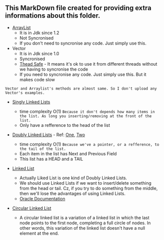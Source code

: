 ## This MarkDown file created for providing extra informations about this folder.

- [ArrayList](/Intermediate/01_Collections/ArrayListExamples/)
    - It is in Jdk since 1.2
    - Not Syncronised
    - If you don't need to syncronise any code. Just simply use this.
- Vector
    - It is in Jdk since 1.0
    - Syncronised
    - [Thead Safe] - It means it's ok to use it from different threads without we having to syncronise the code
    - If you need to syncronise any code. Just simply use this. But it makes code slow

`Vector and Arraylist's methods are almost same. So I don't upload any Vector's examples.`

- [Singly Linked Lists]
    - time complexity O(1) `Because it don't depends how many items in the list. As long you inserting/removing at the front of the list.`
    - Only have a refference to the head of the list
- [Doubly Linked Lists](/Intermediate/01_Collections/DoublyLinkedLIst/
) - Ref: [One], [Two]
    - time complexity O(1) `Because we've a pointer, or a refference, to the tail of the list.`
    - Each item in the list has Next and Previous Field
    - This list has a HEAD and a TAIL
    
- [Linked List](/Intermediate/01_Collections/LinkedListExamples/)
    - Actually Liked List is one kind of Doubly Linked Lists.
    - We should use Linked Lists if we want to insert/delete something from the head or tail. Cz, if you try to do something from the middle, then we'll lose the advantages of using Linked Lists.
    - [Oracle Documentation](https://docs.oracle.com/en/java/javase/11/docs/api/java.base/java/util/LinkedList.html)
- [Circular Linked List](https://www.baeldung.com/java-circular-linked-list)
    - A circular linked list is a variation of a linked list in which the last node points to the first node, completing a full circle of nodes. In other words, this variation of the linked list doesn't have a null element at the end.
    

    
<!-- important links -->
[One]: https://www.softwaretestinghelp.com/doubly-linked-list-in-java/
[Two]: https://dzone.com/articles/doubly-linked-list-in-java
[Singly Linked Lists]: https://examples.javacodegeeks.com/singly-linked-list-java-example/
[Thead Safe]: https://www.codejava.net/java-core/collections/understanding-collections-and-thread-safety-in-java
